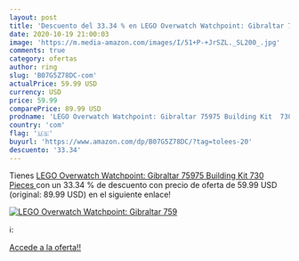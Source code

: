 ```yaml
---
layout: post
title: 'Descuento del 33.34 % en LEGO Overwatch Watchpoint: Gibraltar 759'
date: 2020-10-19 21:00:03
image: 'https://m.media-amazon.com/images/I/51+P-+JrSZL._SL200_.jpg'
comments: true
category: ofertas
author: ring
slug: 'B07G5Z78DC-com'
actualPrice: 59.99 USD
currency: USD
price: 59.99
comparePrice: 89.99 USD
prodname: 'LEGO Overwatch Watchpoint: Gibraltar 75975 Building Kit  730 Pieces '
country: 'com'
flag: '🇺🇸'
buyurl: 'https://www.amazon.com/dp/B07G5Z78DC/?tag=tolees-20'
descuento: '33.34'
---
```


Tienes [LEGO Overwatch Watchpoint: Gibraltar 75975 Building Kit  730 Pieces ](https://www.amazon.com/dp/B07G5Z78DC/?tag=tolees-20) con un 33.34 % de descuento con precio de oferta de 59.99 USD (original: 89.99 USD) en el siguiente enlace!

[![LEGO Overwatch Watchpoint: Gibraltar 759](https://m.media-amazon.com/images/I/51+P-+JrSZL._SL200_.jpg)](https://www.amazon.com/dp/B07G5Z78DC/?tag=tolees-20)

ℹ️:


[Accede a la oferta!!](https://www.amazon.com/dp/B07G5Z78DC/?tag=tolees-20)
